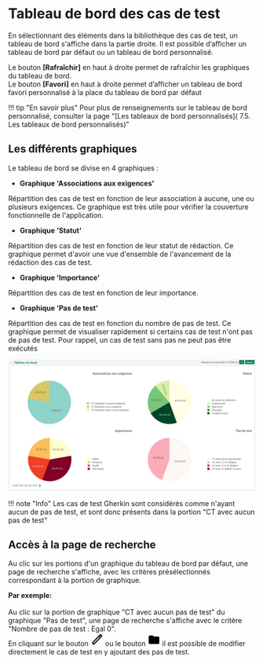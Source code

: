 
# Tableau de bord des cas de test

En sélectionnant des éléments dans la bibliothèque des cas de test, un tableau de bord s'affiche dans la partie droite. Il est possible d’afficher un tableau de bord par défaut ou un tableau de bord personnalisé.

Le bouton **[Rafraîchir]** en haut à droite permet de rafraîchir les graphiques du tableau de bord.
<br/>Le bouton **[Favori]** en haut à droite permet d’afficher un tableau de bord favori personnalisé à la place du tableau de bord par défaut

!!! tip "En savoir plus"
    Pour plus de renseignements sur le tableau de bord personnalisé, consulter la page "[Les tableaux de bord personnalisés]( 7.5. Les tableaux de bord personnalisés)"

## Les différents graphiques

Le tableau de bord se divise en 4 graphiques :

- **Graphique 'Associations aux exigences'**

Répartition des cas de test en fonction de leur association à aucune, une ou plusieurs exigences. Ce graphique est très utile pour vérifier la couverture fonctionnelle de l'application. 

- **Graphique 'Statut'**

Répartition des cas de test en fonction de leur statut de rédaction. Ce graphique permet d'avoir une vue d'ensemble de l'avancement de la rédaction des cas de test.

- **Graphique 'Importance'** 

Répartition des cas de test en fonction de leur importance. 

- **Graphique 'Pas de test'** 

Répartition des cas de test en fonction du nombre de pas de test. Ce graphique permet de visualiser rapidement si certains cas de test n'ont pas de pas de test. Pour rappel, un cas de test sans pas ne peut pas être exécutés


![Tableau de bord par défaut de l'espace Cas de test](./resources/tableaubord-CT.jpg)

!!! note "Info"
    Les cas de test Gherkin sont considérés comme n'ayant aucun de pas de test, et sont donc présents dans la portion "CT avec aucun pas de test"

## Accès à la page de recherche

Au clic sur les portions d'un graphique du tableau de bord par défaut, une page de recherche s'affiche, avec les critères présélectionnés correspondant à la portion de graphique.

**Par exemple:**
<br/><br/> Au clic sur la portion de graphique "CT avec aucun pas de test" du graphique "Pas de test", une page de recherche s'affiche avec le critère "Nombre de pas de test : Egal 0". 
<br/> En cliquant sur le bouton ![Bouton d'édition](./resources/edit1.png) ou le bouton ![Bouton dossier](./resources/dossier.png) il est possible de modifier directement le cas de test en y ajoutant des pas de test.

